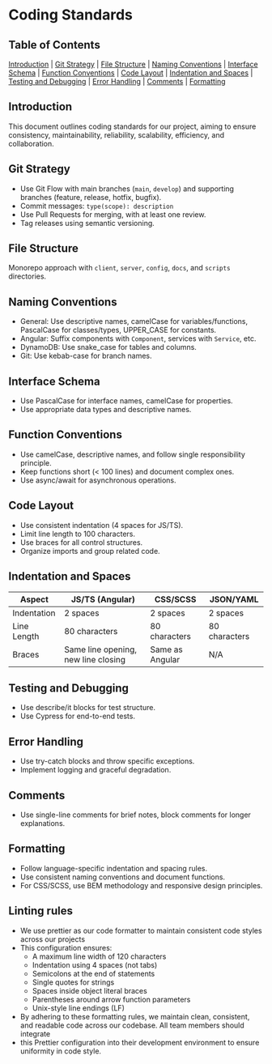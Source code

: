 # Coding Standards

## Table of Contents
[Introduction](#introduction) | [Git Strategy](#git-strategy) | [File Structure](#file-structure) | [Naming Conventions](#naming-conventions) | [Interface Schema](#interface-schema) | [Function Conventions](#function-conventions) | [Code Layout](#code-layout) | [Indentation and Spaces](#indentation-and-spaces) | [Testing and Debugging](#testing-and-debugging) | [Error Handling](#error-handling) | [Comments](#comments) | [Formatting](#formatting)

## Introduction
This document outlines coding standards for our project, aiming to ensure consistency, maintainability, reliability, scalability, efficiency, and collaboration.

## Git Strategy
- Use Git Flow with main branches (`main`, `develop`) and supporting branches (feature, release, hotfix, bugfix).
- Commit messages: `type(scope): description`
- Use Pull Requests for merging, with at least one review.
- Tag releases using semantic versioning.

## File Structure
Monorepo approach with `client`, `server`, `config`, `docs`, and `scripts` directories.

## Naming Conventions
- General: Use descriptive names, camelCase for variables/functions, PascalCase for classes/types, UPPER_CASE for constants.
- Angular: Suffix components with `Component`, services with `Service`, etc.
- DynamoDB: Use snake_case for tables and columns.
- Git: Use kebab-case for branch names.

## Interface Schema
- Use PascalCase for interface names, camelCase for properties.
- Use appropriate data types and descriptive names.

## Function Conventions
- Use camelCase, descriptive names, and follow single responsibility principle.
- Keep functions short (< 100 lines) and document complex ones.
- Use async/await for asynchronous operations.

## Code Layout
- Use consistent indentation (4 spaces for JS/TS).
- Limit line length to 100 characters.
- Use braces for all control structures.
- Organize imports and group related code.

## Indentation and Spaces

| Aspect | JS/TS (Angular) | CSS/SCSS | JSON/YAML |
|--------|-----------------|----------|-----------|
| Indentation | 2 spaces | 2 spaces | 2 spaces |
| Line Length | 80 characters | 80 characters | 80 characters |
| Braces | Same line opening, new line closing | Same as Angular | N/A |

## Testing and Debugging
- Use describe/it blocks for test structure.
- Use Cypress for end-to-end tests.

## Error Handling
- Use try-catch blocks and throw specific exceptions.
- Implement logging and graceful degradation.

## Comments
- Use single-line comments for brief notes, block comments for longer explanations.

## Formatting
- Follow language-specific indentation and spacing rules.
- Use consistent naming conventions and document functions.
- For CSS/SCSS, use BEM methodology and responsive design principles.

## Linting rules
- We use prettier as our code formatter to maintain consistent code styles across our projects
- This configuration ensures:
    - A maximum line width of 120 characters
    - Indentation using 4 spaces (not tabs)
    - Semicolons at the end of statements
    - Single quotes for strings
    - Spaces inside object literal braces
    - Parentheses around arrow function parameters
    - Unix-style line endings (LF)
- By adhering to these formatting rules, we maintain clean, consistent, and readable code across our codebase. All team members should integrate
- this Prettier configuration into their development environment to ensure uniformity in code style.